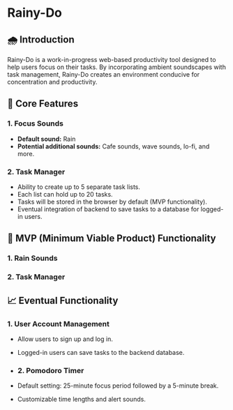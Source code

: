 # Rainy-Do

## 🌧️ Introduction

Rainy-Do is a work-in-progress web-based productivity tool designed to help users focus on their tasks. By incorporating ambient soundscapes with task management, Rainy-Do creates an environment conducive for concentration and productivity.

## 🚀 Core Features

### 1. **Focus Sounds**

-   **Default sound:** Rain
-   **Potential additional sounds:** Cafe sounds, wave sounds, lo-fi, and more.

### 2. **Task Manager**

-   Ability to create up to 5 separate task lists.
-   Each list can hold up to 20 tasks.
-   Tasks will be stored in the browser by default (MVP functionality).
-   Eventual integration of backend to save tasks to a database for logged-in users.


## 🎯 MVP (Minimum Viable Product) Functionality

### 1. **Rain Sounds**

### 2. **Task Manager**


## 📈 Eventual Functionality

### 1. **User Account Management**

-   Allow users to sign up and log in.
-   Logged-in users can save tasks to the backend database.

-   ### 2. **Pomodoro Timer**

-   Default setting: 25-minute focus period followed by a 5-minute break.
-   Customizable time lengths and alert sounds.
